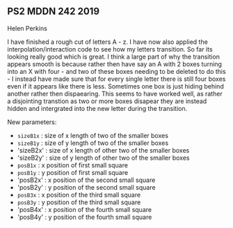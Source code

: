 ## PS2 MDDN 242 2019

Helen Perkins

I have finished a rough cut of letters A - z. I have now also applied the interpolation/interaction code to see how my letters transition. So far its looking really good which is great. I think a large part of why the transition appears smooth is because rather then have say an A with 2 boxes turning into an X with four - and two of these boxes needing to be deleted to do this - I instead have made sure that for every single letter there is still four boxes even if it appears like there is less. Sometimes one box is just hiding behind another rather then dispaearing. This seems to have worked well, as rather a disjointing transtion as two or more boxes disapear they are instead hidden and intergrated into the new letter during the transition.

New parameters:

  * `sizeB1x` : size of x length of two of the smaller boxes
  * `sizeB1y` : size of y length of two of the smaller boxes
  * 'sizeB2x' : size of x length of other two of the smaller boxes
  * 'sizeB2y' : size of y length of other two of the smaller boxes
  * `posB1x` : x position of first small square
  * `posB1y` : y position of first small square
  * 'posB2x' : x position of the second small square
  * 'posB2y' : y position of the second small square
  * `posB3x` : x position of the third small square
  * `posB3y` : y position of the third small square
  * 'posB4x' : x position of the fourth small square
  * 'posB4y' : y position of the fourth small square




 


